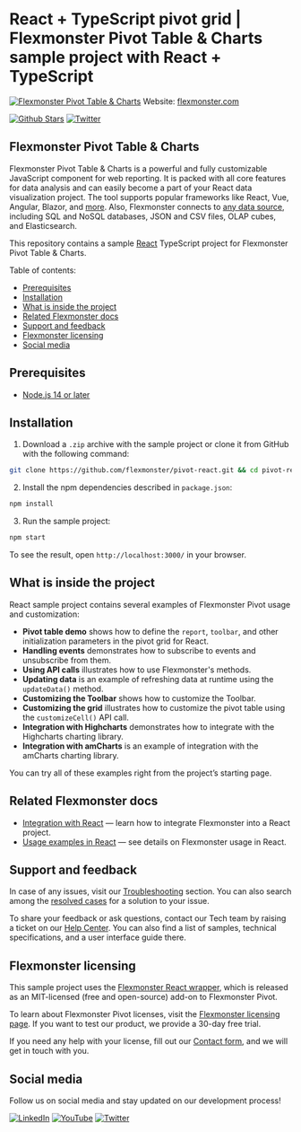 # React + TypeScript pivot grid | Flexmonster Pivot Table & Charts sample project with React + TypeScript
[![Flexmonster Pivot Table & Charts](https://cdn.flexmonster.com/readmes/react.webp)](https://www.flexmonster.com?r=sample_react_ts)
Website: [flexmonster.com](https://www.flexmonster.com?r=sample_react_ts)

[![Github Stars](https://img.shields.io/github/stars/flexmonster?style=social)](https://github.com/flexmonster) [![Twitter](https://img.shields.io/twitter/follow/Flexmonster?style=social)](https://twitter.com/Flexmonster)

## Flexmonster Pivot Table & Charts
Flexmonster Pivot Table & Charts is a powerful and fully customizable JavaScript component for web reporting. It is packed with all core features for data analysis and can easily become a part of your React data visualization project. The tool supports popular frameworks like React, Vue, Angular, Blazor, and [more](https://www.flexmonster.com/doc/available-tutorials-integration?r=sample_react_ts). Also, Flexmonster connects to [any data source](https://www.flexmonster.com/doc/supported-data-sources?r=sample_react_ts), including SQL and NoSQL databases, JSON and CSV files, OLAP cubes, and Elasticsearch. 

This repository contains a sample [React](https://reactjs.org/) TypeScript project for Flexmonster Pivot Table & Charts.

Table of contents:

* [Prerequisites](#prerequisites)
* [Installation](#installation)
* [What is inside the project](#what-is-inside-the-project)
* [Related Flexmonster docs](#related-flexmonster-docs)
* [Support and feedback](#support-and-feedback)
* [Flexmonster licensing](#flexmonster-licensing)
* [Social media](#social-media)

## Prerequisites

- [Node.js 14 or later](https://nodejs.org/en/)

## Installation

1. Download a `.zip` archive with the sample project or clone it from GitHub with the following command:

```bash
git clone https://github.com/flexmonster/pivot-react.git && cd pivot-react/typescript
```

2. Install the npm dependencies described in `package.json`:

```bash
npm install
```

3. Run the sample project:

```bash
npm start
```

To see the result, open `http://localhost:3000/` in your browser.

## What is inside the project

React sample project contains several examples of Flexmonster Pivot usage and customization:

- **Pivot table demo** shows how to define the `report`, `toolbar`, and other initialization parameters in the pivot grid for React. 
- **Handling events** demonstrates how to subscribe to events and unsubscribe from them. 
- **Using API calls** illustrates how to use Flexmonster's methods. 
- **Updating data** is an example of refreshing data at runtime using the `updateData()` method.
- **Customizing the Toolbar** shows how to customize the Toolbar.
- **Customizing the grid** illustrates how to customize the pivot table using the `customizeCell()` API call.
- **Integration with Highcharts** demonstrates how to integrate with the Highcharts charting library.
- **Integration with amCharts** is an example of integration with the amCharts charting library.
  
You can try all of these examples right from the project’s starting page.

## Related Flexmonster docs

- [Integration with React](https://www.flexmonster.com/doc/integration-with-react/?r=sample_react_ts) — learn how to integrate Flexmonster into a React project.
- [Usage examples in React](https://www.flexmonster.com/doc/usage-examples-react/?r=sample_react_ts) — see details on Flexmonster usage  in React.

## Support and feedback

In case of any issues, visit our [Troubleshooting](https://www.flexmonster.com/doc/typical-errors?r=sample_react_ts) section. You can also search among the [resolved cases](https://www.flexmonster.com/technical-support?r=sample_react_ts) for a solution to your issue.

To share your feedback or ask questions, contact our Tech team by raising a ticket on our [Help Center](https://www.flexmonster.com/help-center?r=sample_react_ts). You can also find a list of samples, technical specifications, and a user interface guide there.

## Flexmonster licensing

This sample project uses the [Flexmonster React wrapper](https://github.com/flexmonster/react-flexmonster), which is released as an MIT-licensed (free and open-source) add-on to Flexmonster Pivot.

To learn about Flexmonster Pivot licenses, visit the [Flexmonster licensing page](https://www.flexmonster.com/pivot-table-editions-and-pricing?r=sample_react_ts). 
If you want to test our product, we provide a 30-day free trial.

If you need any help with your license, fill out our [Contact form](https://www.flexmonster.com/contact-our-team?r=sample_react_ts), and we will get in touch with you.

## Social media

Follow us on social media and stay updated on our development process!

[![LinkedIn](https://img.shields.io/badge/LinkedIn-blue?style=for-the-badge&logo=linkedin&logoColor=white)](https://linkedin.com/company/flexmonster) [![YouTube](https://img.shields.io/badge/YouTube-red?style=for-the-badge&logo=youtube&logoColor=white)](https://youtube.com/user/FlexMonsterPivot) [![Twitter](https://img.shields.io/badge/Twitter-blue?style=for-the-badge&logo=twitter&logoColor=white)](https://twitter.com/flexmonster)
